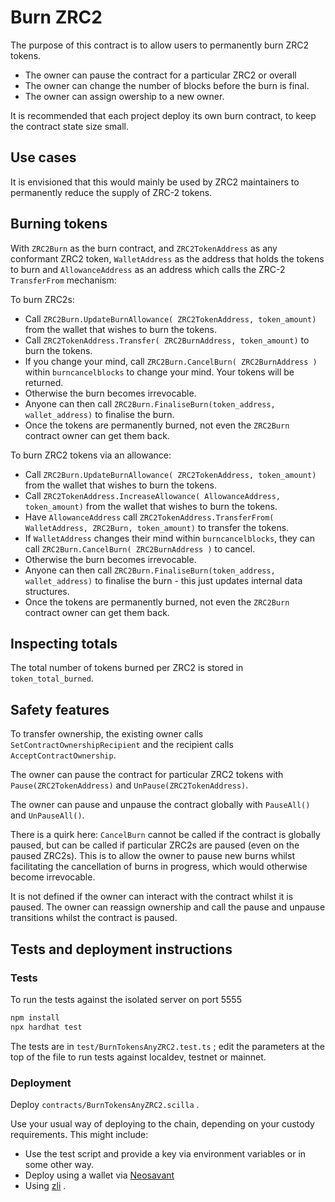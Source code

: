 # Burn ZRC2

The purpose of this contract is to allow users to permanently burn ZRC2 tokens.

- The owner can pause the contract for a particular ZRC2 or overall
- The owner can change the number of blocks before the burn is final.
- The owner can assign owership to a new owner.

It is recommended that each project deploy its own burn contract, to keep the contract state size small.

## Use cases

It is envisioned that this would mainly be used by ZRC2 maintainers to
permanently reduce the supply of ZRC-2 tokens.

## Burning tokens

With `ZRC2Burn` as the burn contract, and `ZRC2TokenAddress` as any
conformant ZRC2 token, `WalletAddress` as the address that holds the
tokens to burn and `AllowanceAddress` as an address which calls the
ZRC-2 `TransferFrom` mechanism:

To burn ZRC2s:

- Call `ZRC2Burn.UpdateBurnAllowance( ZRC2TokenAddress, token_amount)` from the wallet that wishes to burn the tokens.
- Call `ZRC2TokenAddress.Transfer( ZRC2BurnAddress, token_amount)` to burn the tokens.
- If you change your mind, call `ZRC2Burn.CancelBurn( ZRC2BurnAddress )` within `burncancelblocks` to change your mind. Your tokens will be returned.
- Otherwise the burn becomes irrevocable.
- Anyone can then call `ZRC2Burn.FinaliseBurn(token_address, wallet_address)` to finalise the burn.
- Once the tokens are permanently burned, not even the `ZRC2Burn` contract owner can get them back.

To burn ZRC2 tokens via an allowance:

- Call `ZRC2Burn.UpdateBurnAllowance( ZRC2TokenAddress, token_amount)` from the wallet that wishes to burn the tokens.
- Call `ZRC2TokenAddress.IncreaseAllowance( AllowanceAddress, token_amount)` from the wallet that wishes to burn the tokens.
- Have `AllowanceAddress` call `ZRC2TokenAddress.TransferFrom( WalletAddress, ZRC2Burn, token_amount)` to transfer the tokens.
- If `WalletAddress` changes their mind within `burncancelblocks`, they can call `ZRC2Burn.CancelBurn( ZRC2BurnAddress )` to cancel.
- Otherwise the burn becomes irrevocable.
- Anyone can then call `ZRC2Burn.FinaliseBurn(token_address, wallet_address)` to finalise the burn - this just updates internal data structures.
- Once the tokens are permanently burned, not even the `ZRC2Burn` contract owner can get them back.

## Inspecting totals

The total number of tokens burned per ZRC2 is stored in `token_total_burned`.

## Safety features

To transfer ownership, the existing owner calls
`SetContractOwnershipRecipient` and the recipient calls
`AcceptContractOwnership`.

The owner can pause the contract for particular ZRC2 tokens with
`Pause(ZRC2TokenAddress)` and `UnPause(ZRC2TokenAddress)`.

The owner can pause and unpause the contract globally with
`PauseAll()` and `UnPauseAll()`.

There is a quirk here: `CancelBurn` cannot be called if the contract
is globally paused, but can be called if particular ZRC2s are paused
(even on the paused ZRC2s). This is to allow the owner to pause new
burns whilst facilitating the cancellation of burns in progress, which
would otherwise become irrevocable.

It is not defined if the owner can interact with the
contract whilst it is paused. The owner can reassign ownership and
call the pause and unpause transitions whilst the contract is paused.

## Tests and deployment instructions

### Tests

To run the tests against the isolated server on port 5555

```sh
npm install
npx hardhat test
```

The tests are in `test/BurnTokensAnyZRC2.test.ts` ; edit the parameters at the top of the file to run tests against localdev, testnet or mainnet.

### Deployment

Deploy `contracts/BurnTokensAnyZRC2.scilla` .

Use your usual way of deploying to the chain, depending on your custody requirements. This might include:

- Use the test script and provide a key via environment variables or in some other way.
- Deploy using a wallet via [Neosavant](https://ide.zilliqa.com/#/)
- Using [zli](https://github.com/Zilliqa/zli) .

